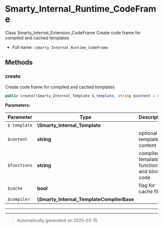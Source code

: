 
# Smarty_Internal_Runtime_CodeFrame

Class Smarty_Internal_Extension_CodeFrame
Create code frame for compiled and cached templates



* Full name: `\Smarty_Internal_Runtime_CodeFrame`




## Methods


### create

Create code frame for compiled and cached templates

```php
public create(\Smarty_Internal_Template $_template, string $content = &#039;&#039;, string $functions = &#039;&#039;, bool $cache = false, \Smarty_Internal_TemplateCompilerBase $compiler = null): string
```








**Parameters:**

| Parameter | Type | Description |
|-----------|------|-------------|
| `$_template` | **\Smarty_Internal_Template** |  |
| `$content` | **string** | optional template content |
| `$functions` | **string** | compiled template function and block code |
| `$cache` | **bool** | flag for cache file |
| `$compiler` | **\Smarty_Internal_TemplateCompilerBase** |  |





***


***
> Automatically generated on 2025-03-15
